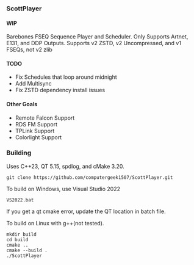 ### ScottPlayer

#### WIP
Barebones FSEQ Sequence Player and Scheduler. 
Only Supports Artnet, E131, and DDP Outputs. Supports v2 ZSTD, v2 Uncompressed, and v1 FSEQs, not v2 zlib 

#### TODO
 - Fix Schedules that loop around midnight
 - Add Multisync
 - Fix ZSTD dependency install issues

#### Other Goals
 - Remote Falcon Support
 - RDS FM Support
 - TPLink Support
 - Colorlight Support

### Building
Uses C++23, QT 5.15, spdlog, and cMake 3.20.

```git clone https://github.com/computergeek1507/ScottPlayer.git```

To build on Windows, use Visual Studio 2022

```VS2022.bat```

If you get a qt cmake error, update the QT location in batch file.

To build on Linux with g++(not tested).

```
mkdir build
cd build
cmake ..
cmake --build .
./ScottPlayer
```

